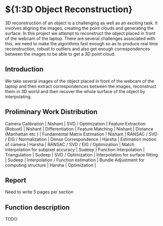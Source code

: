 
# ${1:3D Object Reconstruction}

3D reconstruction of an object is a challenging as well as an exciting task. It involves aligning the images, creating the point clouds and generating the surface. In this project we attempt to reconstruct the object placed in front of the webcam of the laptop. There are several challenges associated with this, we need to make the algorithms fast enough so as to produce real time reconstruction, robust to outliers and also get enough correspondences between the images to be able to get a 3D point cloud.

## Introduction
We take several images of the object placed in front of the webcam of the laptop and then extract correspondences between the images, reconstruct them in 3D world and then recover  the whole surface of the object by interpolating.

## Proliminary Work Distribution



Camera Calibration | Nishant |   SVD / Optimization |
Feature Extraction (Robust) | Nishant |   Differentiation  |
Feature Matching  | Nishant |   Distance (Manhattan etc ) |
Fundamental Matrix Estimation | Nishant |   RANSAC / SVD / EIG / Normalization | 
Dense Correspondence | Harsha |
Estimation motion of camera | Harsha   | RANSAC / SVD / EIG / Optimization |
Match interpolation for subpixel accuracy | Sudeep |   Function Interpolation | 
Triangulation | Sudeep  |  SVD / Optimization |
Interpolation for surface fitting | Sudeep  |  Interpolation / Function estimation |
Bundle Adjustment for computing structure | Harsha |   Optimization |

## Report 
Need to write 5 pages per section 

## Function description
TODO



